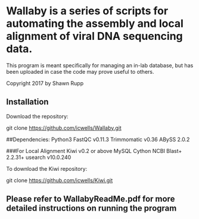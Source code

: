 # Wallaby is a series of scripts for automating the assembly and local alignment of viral DNA sequencing data.
This program is meant specifically for managing an in-lab database, but has been 
uploaded in case the code may prove useful to others.

Copyright 2017 by Shawn Rupp

## Installation
Download the repository:

git clone https://github.com/icwells/Wallaby.git

##Dependencies:
Python3
FastQC v0.11.3
Trimmomatic v0.36
ABySS 2.0.2

###For Local Alignment
Kiwi v0.2 or above
MySQL
Cython
NCBI Blast+ 2.2.31+
usearch v10.0.240

To download the Kiwi repository:

git clone https://github.com/icwells/Kiwi.git

## Please refer to WallabyReadMe.pdf for more detailed instructions on running the program
